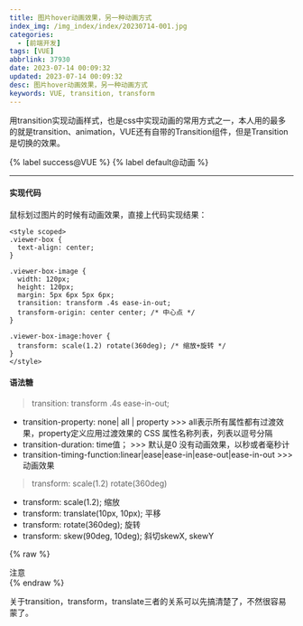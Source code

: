```yaml
---
title: 图片hover动画效果，另一种动画方式
index_img: /img_index/index/20230714-001.jpg
categories:
  - [前端开发]
tags: [VUE]
abbrlink: 37930
date: 2023-07-14 00:09:32
updated: 2023-07-14 00:09:32
desc: 图片hover动画效果，另一种动画方式
keywords: VUE, transition, transform
---
```





用transition实现动画样式，也是css中实现动画的常用方式之一，本人用的最多的就是transition、animation，VUE还有自带的Transition组件，但是Transition是切换的效果。

{% label success@VUE %} {% label default@动画 %}


<!--more-->
<hr />




#### 实现代码

鼠标划过图片的时候有动画效果，直接上代码实现结果：
```
<style scoped>
.viewer-box {
  text-align: center;
}

.viewer-box-image {
  width: 120px;
  height: 120px;
  margin: 5px 6px 5px 6px;
  transition: transform .4s ease-in-out;
  transform-origin: center center; /* 中心点 */
}

.viewer-box-image:hover {
  transform: scale(1.2) rotate(360deg); /* 缩放+旋转 */
}
</style>
```

#### 语法糖

> transition: transform .4s ease-in-out;

- transition-property: none| all | property >>> all表示所有属性都有过渡效果，property定义应用过渡效果的 CSS 属性名称列表，列表以逗号分隔
- transition-duration: time值； >>> 默认是0 没有动画效果，以秒或者毫秒计
- transition-timing-function:linear|ease|ease-in|ease-out|ease-in-out >>> 动画效果

> transform: scale(1.2) rotate(360deg)

- transform: scale(1.2);  缩放
- transform: translate(10px, 10px);  平移
- transform: rotate(360deg);  旋转
- transform: skew(90deg, 10deg);  斜切skewX, skewY

{% raw %}
<div class="post_cus_note">注意</div>
{% endraw %}

关于transition，transform，translate三者的关系可以先搞清楚了，不然很容易蒙了。
